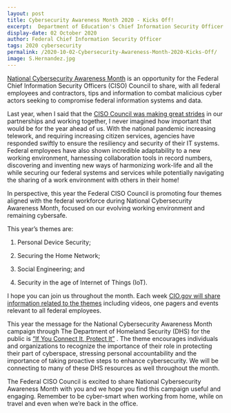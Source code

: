 ```yaml
---
layout: post
title: Cybersecurity Awareness Month 2020 - Kicks Off!
excerpt:  Department of Education's Chief Information Security Officer and CISO Council Co-chair, Steven Hernandez, kicks off Cybersecurity Awareness month.
display-date: 02 October 2020
author: Federal Chief Information Security Officer 
tags: 2020 cybersecurity 
permalink: /2020-10-02-Cybersecurity-Awareness-Month-2020-Kicks-Off/
image: S.Hernandez.jpg
---
```


<p ><a href="https://www.whitehouse.gov/wp-content/uploads/2018/09/National-Cyber-Strategy.pdf" target="_blank">National Cybersecurity Awareness Month</a> is an opportunity for the Federal Chief Information Security Officers (CISO) Council to share, with all federal employees and contractors, tips and information to combat malicious cyber actors seeking to compromise federal information systems and data.&nbsp;</p>
<p >Last year, when I said that the <a href="https://www.cio.gov/ciso-cochair-reflects-on-FY19/" target="_blank">CISO Council was making great strides</a> in our partnerships and working together, I never imagined how important that would be for the year ahead of us. With the national pandemic increasing telework, and requiring increasing citizen services, agencies have responded swiftly to ensure the resiliency and security of their IT systems. Federal employees have also shown incredible adaptability to a new working environment, harnessing collaboration tools in record numbers, discovering and inventing new ways of harmonizing work-life and all the while securing our federal systems and services while potentially navigating the sharing of a work environment with others in their home!&nbsp;</p>
<p >In perspective, this year the Federal CISO Council is promoting four themes aligned with the federal workforce during National Cybersecurity Awareness Month, focused on our evolving working environment and remaining cybersafe.</p>
<p >This year&rsquo;s themes are:</p>
<ol>
<li >
<p >Personal Device Security;</p>
</li>
<li >
<p >Securing the Home Network;</p>
</li>
<li >
<p >Social Engineering; and</p>
</li>
<li >
<p >Security in the age of Internet of Things (IoT).</p>
</li>
</ol>
<p >I hope you can join us throughout the month. Each week <a href="https://www.cio.gov/programs-and-events/2020-cybersecurity-awareness-month/" target="_blank" >CIO.gov will share information related to the themes</a> including videos, one pagers and events relevant to all federal employees.&nbsp;</p>
<p >This year the message for the National Cybersecurity Awareness Month campaign through The Department of Homeland Security (DHS) for the public is <a href="https://www.dhs.gov/national-cyber-security-awareness-month" target="_blank">&ldquo;If You Connect It, Protect It&rdquo;</a> . The theme encourages individuals and organizations to recognize the importance of their role in protecting their part of cyberspace, stressing personal accountability and the importance of taking proactive steps to enhance cybersecurity. We will be connecting to many of these DHS resources as well throughout the month.</p>
<p >The Federal CISO Council is excited to share National Cybersecurity Awareness Month with you and we hope you find this campaign useful and engaging. Remember to be cyber-smart when working from home, while on travel and even when we&rsquo;re back in the office.</p>
